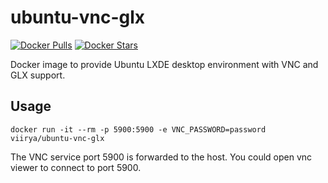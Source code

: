 ubuntu-vnc-glx
=========================

[![Docker Pulls](https://img.shields.io/docker/pulls/viirya/ubuntu-vnc-glx.svg)](https://hub.docker.com/r/viirya/ubuntu-vnc-glx/)
[![Docker Stars](https://img.shields.io/docker/stars/viirya/ubuntu-vnc-glx.svg)](https://hub.docker.com/r/viirya/ubuntu-vnc-glx/)

Docker image to provide Ubuntu LXDE desktop environment with VNC and GLX support.

Usage
-------------------------

```
docker run -it --rm -p 5900:5900 -e VNC_PASSWORD=password viirya/ubuntu-vnc-glx
```

The VNC service port 5900 is forwarded to the host. You could open vnc viewer to connect to port 5900.

